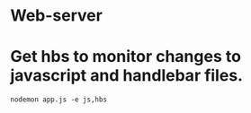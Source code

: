 # Web-server

# Get hbs to monitor changes to javascript and handlebar files.

`nodemon app.js -e js,hbs`  